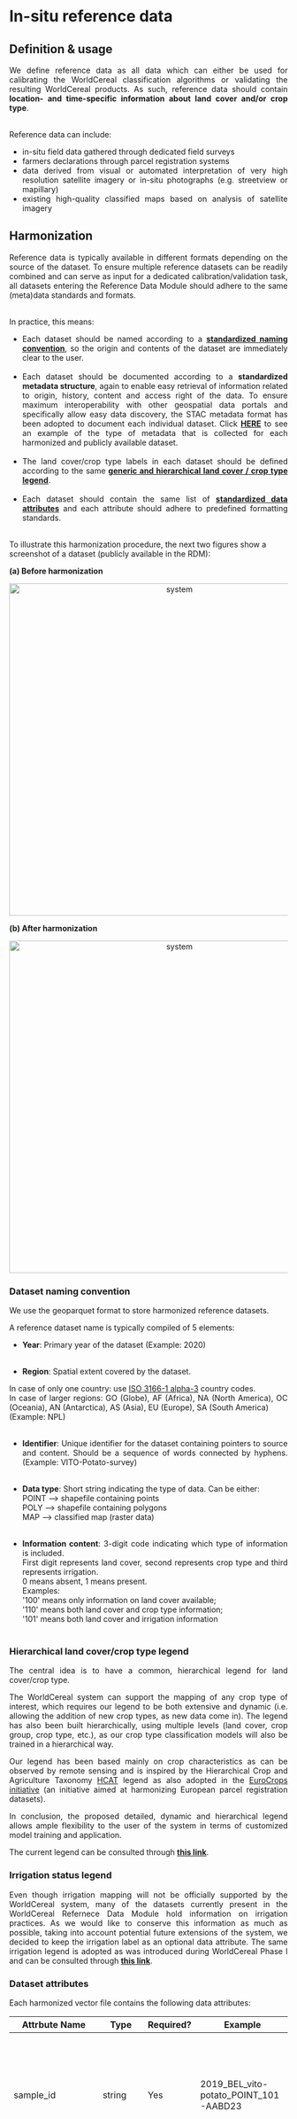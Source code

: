 # In-situ reference data

## Definition & usage

<div style="text-align: justify">

We define reference data as all data which can either be used for calibrating the WorldCereal classification algorithms or validating the resulting WorldCereal products. As such, reference data should contain **location- and time-specific information about land cover and/or crop type**.<br><br>

Reference data can include:<br>
- in-situ field data gathered through dedicated field surveys<br>
- farmers declarations through parcel registration systems<br>
- data derived from visual or automated interpretation of very high resolution satellite imagery or in-situ photographs (e.g. streetview or mapillary)<br>
- existing high-quality classified maps based on analysis of satellite imagery<br>

</div>

## Harmonization

<div style="text-align: justify">

Reference data is typically available in different formats depending on the source of the dataset. To ensure multiple reference datasets can be readily combined and can serve as input for a dedicated calibration/validation task, all datasets entering the Reference Data Module should adhere to the same (meta)data standards and formats.<br><br>

In practice, this means:<br>
- Each dataset should be named according to a [**standardized naming convention**](#dataset-naming-convention), so the origin and contents of the dataset are immediately clear to the user.<br><br>
- Each dataset should be documented according to a **standardized metadata structure**, again to enable easy retrieval of information related to origin, history, content and access right of the data. To ensure maximum interoperability with other geospatial data portals and specifically allow easy data discovery, the STAC metadata format has been adopted to document each individual dataset. Click [**HERE**](https://ewoc-rdm-ui.iiasa.ac.at/collections/2018asremelgadopoly111) to see an example of the type of metadata that is collected for each harmonized and publicly available dataset. <br><br>
- The land cover/crop type labels in each dataset should be defined according to the same [**generic and hierarchical land cover / crop type legend**](#hierarchical-land-covercrop-type-legend).<br><br>
- Each dataset should contain the same list of [**standardized data attributes**](#dataset-attributes) and each attribute should adhere to predefined formatting standards.<br><br>

</div>

To illustrate this harmonization procedure, the next two figures show a screenshot of a dataset (publicly available in the RDM):


**(a) Before harmonization**

<p align="center">
<img src="../images/ref_data_harmonization_1.png" alt="system" width="600"/>
</p>


**(b) After harmonization**

<p align="center">
<img src="../images/ref_data_harmonization_2.png" alt="system" width="600"/>
</p>


### Dataset naming convention

<div style="text-align: justify">
We use the geoparquet format to store harmonized reference datasets.

A reference dataset name is typically compiled of 5 elements:<br>

- **Year**: Primary year of the dataset (Example: 2020)<br><br>

- **Region**: Spatial extent covered by the dataset.<br>

In case of only one country: use [ISO 3166-1 alpha-3](https://en.wikipedia.org/wiki/ISO_3166-1_alpha-3) country codes.<br>
In case of larger regions: GO (Globe), AF (Africa), NA (North America), OC (Oceania), AN (Antarctica), AS (Asia), EU (Europe), SA (South America)<br>
(Example: NPL)<br><br>

- **Identifier**: Unique identifier for the dataset containing pointers to source and content. Should be a sequence of words connected by hyphens. (Example: VITO-Potato-survey)<br><br>

- **Data type**: Short string indicating the type of data. Can be either:<br>
POINT --> shapefile containing points<br>
POLY --> shapefile containing polygons<br>
MAP --> classified map (raster data)<br><br>

- **Information content**: 3-digit code indicating which type of information is included.<br>
First digit represents land cover, second represents crop type and third represents irrigation.<br>
0 means absent, 1 means present.<br>
Examples: <br>
'100' means only information on land cover available;<br>
'110' means both land cover and crop type information;<br>
'101' means both land cover and irrigation information<br><br>

</div>

### Hierarchical land cover/crop type legend
<div style="text-align: justify">
The central idea is to have a common, hierarchical legend for land cover/crop type.<br>

The WorldCereal system can support the mapping of any crop type of interest, which requires our legend to be both extensive and dynamic (i.e. allowing the addition of new crop types, as new data come in). The legend has also been built hierarchically, using multiple levels (land cover, crop group, crop type, etc.), as our crop type classification models will also be trained in a hierarchical way.<br>

Our legend has been based mainly on crop characteristics as can be observed by remote sensing and is inspired by the Hierarchical Crop and Agriculture Taxonomy [HCAT](https://www.researchsquare.com/article/rs-3725140/v1) legend as also adopted in the [EuroCrops initiative](https://zenodo.org/records/6868143) (an initiative aimed at harmonizing European parcel registration datasets).<br>

In conclusion, the proposed detailed, dynamic and hierarchical legend allows ample flexibility to the user of the system in terms of customized model training and application.

The current legend can be consulted through [**this link**](https://artifactory.vgt.vito.be/artifactory/auxdata-public/worldcereal//legend/WorldCereal_LC_CT_legend_latest.csv).

</div>

### Irrigation status legend

<div style="text-align: justify">

Even though irrigation mapping will not be officially supported by the  WorldCereal system, many of the datasets currently present in the WorldCereal Refernece Data Module hold information on irrigation practices. As we would like to conserve this information as much as possible, taking into account potential future extensions of the system, we decided to keep the irrigation label as an optional data attribute. The same irrigation legend is adopted as was introduced during WorldCereal Phase I and can be consulted through [**this link**](https://ewoc-rdm-ui.iiasa.ac.at/details/WorldCereal_irrigation_legend_ui_v2_20240709.pdf). 

</div>

### Dataset attributes
<div style="text-align: justify">
Each harmonized vector file contains the following data attributes:<br>

| Attrbute Name | Type | Required? | Example | Description |
| ------------- | --------------- | --------------- | --------------- |--------------- |
| sample_id | string | Yes | 2019_BEL_vito-potato_POINT_101-AABD23 | Unique ID for each individual sample. In order to guarantee ID uniqueness, this ID is typically composed by the name of the dataset, followed by a hyphen and a sample ID. |
| ewoc_code | int64 | Yes | 1111020036 | Land cover and crop type label according to the [hierarchical WorldCereal legend](https://artifactory.vgt.vito.be/artifactory/auxdata-public/worldcereal//legend/WorldCereal_LC_CT_legend_latest.csv). This label is composed of 5 numeric parts, put together in one number.  |
| valid_time | datetime (YYYY-MM-DD) | Yes | 2020-10-01 | A specific date for which the observation is valid. See [this document](https://ewoc-rdm-ui.iiasa.ac.at/details/WorldCereal_DerivingValidityTime_v1_1.pdf) for more information. |
| irrigation_status | int32 | Yes | 213 | 3-digit code indicating presence and type of irrigation. See the [irrigation legend](https://ewoc-rdm-ui.iiasa.ac.at/details/WorldCereal_irrigation_legend_ui_v2_20240709.pdf) for more information. |
| extract | int32 | Yes | 3 | In case of very large datasets, it is simply not feasible to use ALL samples for model training/validation, as for each sample the associated input data need to be fetched, which can become quite costly. Therefore, this attribute indicates whether or not for this sample an extraction of model inputs should be done. The higher the value, the more priority this sample has for launching the extractions pipeline. |
| quality_score_lc | int32 | No | 50 | A quality score ranging from 0 to 100 indicating the inherent quality of the sample with respect to its land cover label. See also [Confidence score calculations](https://ewoc-rdm-ui.iiasa.ac.at/details/WorldCereal_ConfidenceScoreCalculations_v1_1.pdf) |
| quality_score_ct | int32 | No | 50 | A quality score ranging from 0 to 100 indicating the inherent quality of the sample with respect to its crop type label. See also [Confidence score calculations](https://ewoc-rdm-ui.iiasa.ac.at/details/WorldCereal_ConfidenceScoreCalculations_v1_1.pdf)  |
| h3_l3_cell | string | No | 823967fffffffff | ID of the h3 cell (used for sub-sampling) at level 3 resolution.  |
| image_time | datetime | No | 2020-10-01 (YYYY-MM-DD) | If dataset generated through interpretation of imagery: timing of the imagery used to identify land cover/crop type label.  |
| number_validations | int | No | 46 | If dataset generated through interpretation of imagery: number of people having reviewed this observation. |
| type_validation | string | No | Expert | If dataset generated through interpretation of imagery: type of validation used to determine land cover/crop type label (either Expert, NonExpert or Both)  |
| agreement | int | No | 5 | If dataset generated through interpretation of imagery: number of people agreeing  |
| disagreement | int | No | 2 | If dataset generated through interpretation of imagery: number of people disagreeing  |
</div>


## Harmonization in practice

<div style="text-align: justify">

To ensure this data standardization, harmonization and documentation is done in the same way for all datasets, a **semi-automated workflow** has been set up to guide the user through this process for each dataset. Learn more about how you can add your data to the RDM and get it harmonized almost entirely automatically through our user dedicated user interface --> [**HERE**](./upload.md).

</div>